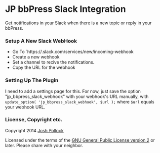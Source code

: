 JP bbPress Slack Integration
============================
Get notifications in your Slack when there is a new topic or reply in your bbPress.

### Setup A New Slack WebHook
* Go To `https://<your-team-name>.slack.com/services/new/incoming-webhook
* Create a new webhook
* Set a channel to recive the notifications.
* Copy the URL for the webhook

### Setting Up The Plugin
I need to add a settings page for this. For now, just save the option "jp_bbpress_slack_webhook" with your webhook's URL manually, with `update_option( 'jp_bbpress_slack_webhook', $url );` where `$url` equals your webhook URL.

### License, Copyright etc.
Copyright 2014 [Josh Pollock](http://JoshPress.net)

Licensed under the terms of the [GNU General Public License version 2](http://www.gnu.org/licenses/gpl-2.0.html) or later. Please share with your neighbor.
